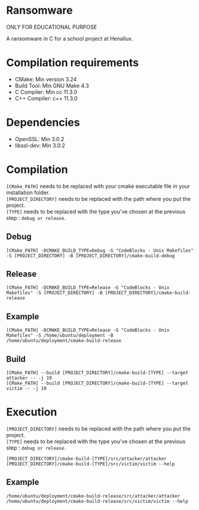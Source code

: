 # Ransomware
ONLY FOR EDUCATIONAL PURPOSE

A ransomware in C for a school project at Henallux.

# Compilation requirements
+ CMake: Min version 3.24
+ Build Tool: Min GNU Make 4.3
+ C Compiler: Min cc 11.3.0
+ C++ Compiler: c++ 11.3.0

# Dependencies
+ OpenSSL: Min 3.0.2
+ libssl-dev: Min 3.0.2
    
# Compilation
``[CMake_PATH]`` needs to be replaced with your cmake executable file in your installation folder.  
``[PROJECT_DIRECTORY]`` needs to be replaced with the path where you put the project.  
``[TYPE]`` needs to be replaced with the type you've chosen at the previous step : ``debug or release``.

## Debug
```
[CMake_PATH] -DCMAKE_BUILD_TYPE=Debug -G "CodeBlocks - Unix Makefiles" -S [PROJECT_DIRECTORY] -B [PROJECT_DIRECTORY]/cmake-build-debug
```

## Release
```
[CMake_PATH] -DCMAKE_BUILD_TYPE=Release -G "CodeBlocks - Unix Makefiles" -S [PROJECT_DIRECTORY] -B [PROJECT_DIRECTORY]/cmake-build-release
```

## Example
```
[CMake_PATH] -DCMAKE_BUILD_TYPE=Release -G "CodeBlocks - Unix Makefiles" -S /home/ubuntu/deployment -B /home/ubuntu/deployment/cmake-build-release
```
    
## Build 
```
[CMake_PATH] --build [PROJECT_DIRECTORY]/cmake-build-[TYPE] --target attacker -- -j 19
[CMake_PATH] --build [PROJECT_DIRECTORY]/cmake-build-[TYPE] --target victim -- -j 19
```

# Execution
``[PROJECT_DIRECTORY]`` needs to be replaced with the path where you put the project.  
``[TYPE]`` needs to be replaced with the type you've chosen at the previous step : ``debug or release``.

```
[PROJECT_DIRECTORY]/cmake-build-[TYPE]/src/attacker/attacker
[PROJECT_DIRECTORY]/cmake-build-[TYPE]/src/victim/victim --help
```

## Example
```
/home/ubuntu/deployment/cmake-build-release/src/attacker/attacker
/home/ubuntu/deployment/cmake-build-release/src/victim/victim --help
```      
